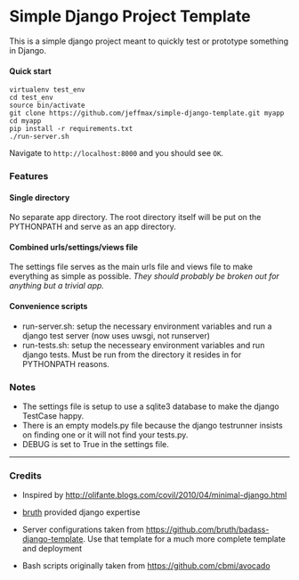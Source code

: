 # Simple Django Project Template

This is a simple django project meant to quickly test or prototype something in Django. 

#### Quick start
    virtualenv test_env
    cd test_env
    source bin/activate
    git clone https://github.com/jeffmax/simple-django-template.git myapp
    cd myapp
    pip install -r requirements.txt
    ./run-server.sh
    
Navigate to `http://localhost:8000` and you should see `OK`.

### Features
#### Single directory
No separate app directory. The root directory itself will be put on the PYTHONPATH and serve as an app directory.

#### Combined urls/settings/views file
The settings file serves as the main urls file and views file to make everything as simple as possible. *They should probably be broken out for anything but a trivial app.*

#### Convenience scripts
* run-server.sh: setup the necessary environment variables and run a django test server (now uses uwsgi, not runserver) 
* run-tests.sh: setup the necesseary environment variables and run django tests. Must be run from the directory it resides in for PYTHONPATH reasons.

### Notes

* The settings file is setup to use a sqlite3 database to make the django TestCase happy.
* There is an empty models.py file because the django testrunner insists on finding one or it will not find your tests.py.
* DEBUG is set to True in the settings file.

* * * 
### Credits
* Inspired by http://olifante.blogs.com/covil/2010/04/minimal-django.html

* [bruth](https://github.com/bruth) provided django expertise

* Server configurations taken from https://github.com/bruth/badass-django-template. Use that template for a much more complete template and deployment

* Bash scripts originally taken from https://github.com/cbmi/avocado